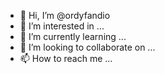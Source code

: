 - 👋 Hi, I’m @ordyfandio
- 👀 I’m interested in ...
- 🌱 I’m currently learning ...
- 💞️ I’m looking to collaborate on ...
- 📫 How to reach me ...

<!---
ordyfandio/ordyfandio is a ✨ special ✨ repository because its `README.md` (this file) appears on your GitHub profile.
You can click the Preview link to take a look at your changes.
--->
